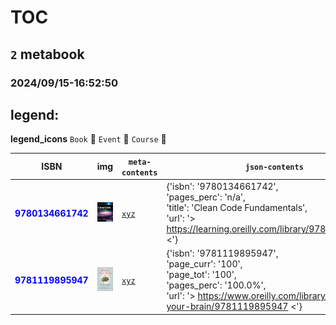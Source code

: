 
# TOC
## `2` metabook
### 2024/09/15-16:52:50

## legend:

**legend_icons**
`Book` :book:
`Event` :floppy_disk:
`Course` :whale:

|  ISBN 	|   img	|  `meta-contents`  	|  `json-contents` 	| `status` | `icons`
|---	|---	|---	|---		|---	|---	|
|<span style="color:blue">**9780134661742**</span>|![`img`](./9780134661742/9780134661742.png)|[`xyz`](./9780134661742/)|{'isbn': '9780134661742',<br/> 'pages_perc': 'n/a',<br/> 'title': 'Clean Code Fundamentals',<br/> 'url': '> https://learning.oreilly.com/library/9780134661742 <'}|<span style="color:yellow">**WIP**</span>|:book:|
|<span style="color:blue">**9781119895947**</span>|![`img`](./9781119895947/9781119895947.png)|[`xyz`](./9781119895947/)|{'isbn': '9781119895947',<br/> 'page_curr': '100',<br/> 'page_tot': '100',<br/> 'pages_perc': '100.0%',<br/> 'url': '> https://www.oreilly.com/library/view/rewire-your-brain/9781119895947 <'}|<span style="color:green">**DONE**</span>|:book:|
        